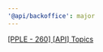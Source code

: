 ```yaml
---
'@api/backoffice': major
---
```


[[PPLE - 260] [API] Topics](https://linear.app/snts/issue/PPLE-260/api-topics)
